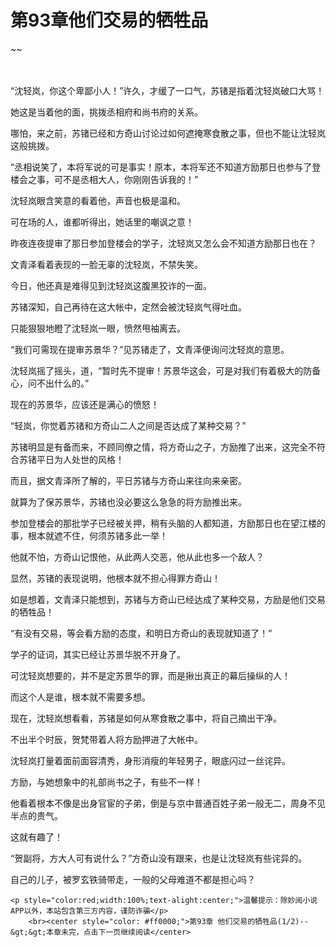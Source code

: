 # 第93章他们交易的牺牲品
~~
    	    <p name="pagetop" href="javascript:void(0);" onclick="return false" style="line-height: 35px;padding: 10px;color: #333;"> </p><p>“沈轻岚，你这个卑鄙小人！”许久，才缓了一口气，苏锗是指着沈轻岚破口大骂！</p><p>她这是当着他的面，挑拨丞相府和尚书府的关系。</p><p>哪怕，来之前，苏锗已经和方奇山讨论过如何遮掩寒食散之事，但也不能让沈轻岚这般挑拨。</p><p>“丞相说笑了，本将军说的可是事实！原本，本将军还不知道方励那日也参与了登楼会之事，可不是丞相大人，你刚刚告诉我的！”</p><p>沈轻岚眼含笑意的看着他，声音也极是温和。</p><p>可在场的人，谁都听得出，她话里的嘲讽之意！</p><p>昨夜连夜提审了那日参加登楼会的学子，沈轻岚又怎么会不知道方励那日也在？</p><p>文青泽看着表现的一脸无辜的沈轻岚，不禁失笑。</p><p>今日，他还真是难得见到沈轻岚这腹黑狡诈的一面。</p><p>苏锗深知，自己再待在这大帐中，定然会被沈轻岚气得吐血。</p><p>只能狠狠地瞪了沈轻岚一眼，愤然甩袖离去。</p><p>“我们可需现在提审苏景华？”见苏锗走了，文青泽便询问沈轻岚的意思。</p><p>沈轻岚摇了摇头，道，“暂时先不提审！苏景华这会，可是对我们有着极大的防备心，问不出什么的。”</p><p>现在的苏景华，应该还是满心的愤怒！</p><p>“轻岚，你觉着苏锗和方奇山二人之间是否达成了某种交易？”</p><p>苏锗明显是有备而来，不顾同僚之情，将方奇山之子，方励推了出来，这完全不符合苏锗平日为人处世的风格！</p><p>而且，据文青泽所了解的，平日苏锗与方奇山来往向来亲密。</p><p>就算为了保苏景华，苏锗也没必要这么急急的将方励推出来。</p><p>参加登楼会的那批学子已经被关押，稍有头脑的人都知道，方励那日也在望江楼的事，根本就遮不住，何须苏锗多此一举！</p><p>他就不怕，方奇山记恨他，从此两人交恶，他从此也多一个敌人？</p><p>显然，苏锗的表现说明，他根本就不担心得罪方奇山！</p><p>如是想着，文青泽只能想到，苏锗与方奇山已经达成了某种交易，方励是他们交易的牺牲品！</p><p>“有没有交易，等会看方励的态度，和明日方奇山的表现就知道了！”</p><p>学子的证词，其实已经让苏景华脱不开身了。</p><p>可沈轻岚想要的，并不是定苏景华的罪，而是揪出真正的幕后操纵的人！</p><p>而这个人是谁，根本就不需要多想。</p><p>现在，沈轻岚想看看，苏锗是如何从寒食散之事中，将自己摘出干净。</p><p>不出半个时辰，贺梵带着人将方励押进了大帐中。</p><p>沈轻岚打量着面前面容清秀，身形消瘦的年轻男子，眼底闪过一丝诧异。</p><p>方励，与她想象中的礼部尚书之子，有些不一样！</p><p>他看着根本不像是出身官宦的子弟，倒是与京中普通百姓子弟一般无二，周身不见半点的贵气。</p><p>这就有趣了！</p><p>“贺副将，方大人可有说什么？”方奇山没有跟来，也是让沈轻岚有些诧异的。</p><p>自己的儿子，被罗玄铁骑带走，一般的父母难道不都是担心吗？</p>
    	
   	<p style="color:red;width:100%;text-alight:center;">温馨提示：除妙阅小说APP以外，本站包含第三方内容，谨防诈骗</p>
    	<br><center style="color: #ff0000;">第93章 他们交易的牺牲品(1/2)--&gt;&gt;本章未完，点击下一页继续阅读</center>
    	